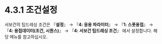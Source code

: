 # 4.3.1 조건설정

서보건의 팁드레싱 조건은 『**설정**』 → 『**4: 응용 파라미터**』 → 『**1: 스폿용접**』 →『**4: 용접데이터(조건, 시퀀스)**』 → 『**4: 서보건 팁드레싱 조건**』 에서 설정합니다. 해당 메뉴를 참고하십시오.
